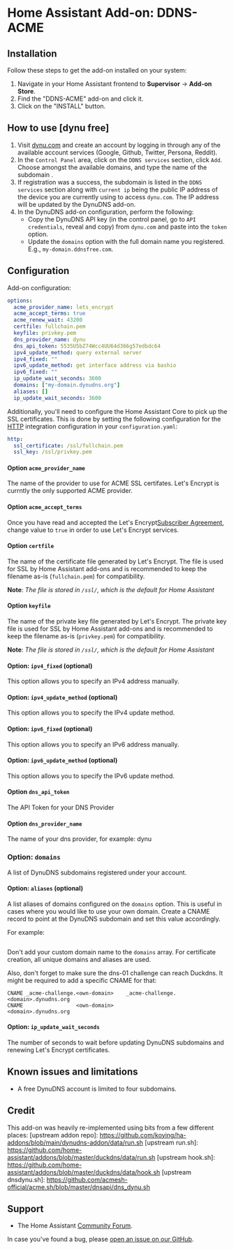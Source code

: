 # Home Assistant Add-on: DDNS-ACME

## Installation

Follow these steps to get the add-on installed on your system:

1. Navigate in your Home Assistant frontend to **Supervisor** -> **Add-on Store**.
2. Find the "DDNS-ACME" add-on and click it.
3. Click on the "INSTALL" button.

## How to use [dynu free]

1. Visit [dynu.com](https://www.dynu.com) and create an account by logging in through any of the available account services (Google, Github, Twitter, Persona, Reddit).
2. In the `Control Panel` area, click on the `DDNS services` section, click `Add`. Choose amongst the available domains, and type the name of the subdomain .
3. If registration was a success, the subdomain is listed in the `DDNS services` section along with `current ip` being the public IP address of the device you are currently using to access `dynu.com`. The IP address will be updated by the DynuDNS add-on.
4. In the DynuDNS add-on configuration, perform the following:
    - Copy the DynuDNS API key (in the control panel, go to `API credentials`, reveal and copy) from `dynu.com` and paste into the `token` option.
    - Update the `domains` option with the full domain name you registered. E.g., `my-domain.ddnsfree.com`.

## Configuration

Add-on configuration:

```yaml
options:
  acme_provider_name: lets_encrypt
  acme_accept_terms: true
  acme_renew_wait: 43200
  certfile: fullchain.pem
  keyfile: privkey.pem
  dns_provider_name: dynu
  dns_api_token: 5535U5bZ74Wcc4UU64d366g57edbdc64
  ipv4_update_method: query external server
  ipv4_fixed: ""
  ipv6_update_method: get interface address via bashio
  ipv6_fixed: ""
  ip_update_wait_seconds: 3600
  domains: ["my-domain.dynudns.org"]
  aliases: []
  ip_update_wait_seconds: 3600
```

Additionally, you'll need to configure the Home Assistant Core to pick up the SSL certificates. This is done by setting the following configuration for the [HTTP][HTTP] integration configuration in your `configuration.yaml`:

```yaml
http:
  ssl_certificate: /ssl/fullchain.pem
  ssl_key: /ssl/privkey.pem
```

#### Option `acme_provider_name`

The name of the provider to use for ACME SSL certifates. Let's Encrypt is currntly the only supported ACME provider.

#### Option `acme_accept_terms`

Once you have read and accepted the Let's Encrypt[Subscriber Agreement](https://letsencrypt.org/repository/), change value to `true` in order to use Let's Encrypt services.

#### Option `certfile`

The name of the certificate file generated by Let's Encrypt. The file is used for SSL by Home Assistant add-ons and is recommended to keep the filename as-is (`fullchain.pem`) for compatibility.

**Note**: _The file is stored in `/ssl/`, which is the default for Home Assistant_

#### Option `keyfile`

The name of the private key file generated by Let's Encrypt. The private key file is used for SSL by Home Assistant add-ons and is recommended to keep the filename as-is (`privkey.pem`) for compatibility.

**Note**: _The file is stored in `/ssl/`, which is the default for Home Assistant_

#### Option: `ipv4_fixed` (optional)

This option allows you to specify an IPv4 address manually.

#### Option: `ipv4_update_method` (optional)

This option allows you to specify the IPv4 update method.

#### Option: `ipv6_fixed` (optional)

This option allows you to specify an IPv6 address manually.

#### Option: `ipv6_update_method` (optional)

This option allows you to specify the IPv6 update method.

#### Option `dns_api_token`

The API Token for your DNS Provider

#### Option `dns_provider_name`

The name of your dns provider, for example: dynu

### Option: `domains`

A list of DynuDNS subdomains registered under your account.

#### Option: `aliases` (optional)

A list aliases of domains configured on the `domains` option.
This is useful in cases where you would like to use your own domain.
Create a CNAME record to point at the DynuDNS subdomain and set this value accordingly.

For example:

```yaml

```

Don't add your custom domain name to the `domains` array. For certificate creation, all unique domains and aliases are used.

Also, don't forget to make sure the dns-01 challenge can reach Duckdns. It might be required to add a specific CNAME for that:

```
CNAME _acme-challenge.<own-domain>    _acme-challenge.<domain>.dynudns.org
CNAME                 <own-domain>                    <domain>.dynudns.org
```

#### Option: `ip_update_wait_seconds`

The number of seconds to wait before updating DynuDNS subdomains and renewing Let's Encrypt certificates.

## Known issues and limitations

- A free DynuDNS account is limited to four subdomains.

## Credit

This add-on was heavily re-implemented using bits from a few different places:
[upstream addon repo]: https://github.com/koying/ha-addons/blob/main/dynudns-addon/data/run.sh
[upstream run.sh]: https://github.com/home-assistant/addons/blob/master/duckdns/data/run.sh
[upstream hook.sh]: https://github.com/home-assistant/addons/blob/master/duckdns/data/hook.sh
[upstream dnsdynu.sh]: https://github.com/acmesh-official/acme.sh/blob/master/dnsapi/dns_dynu.sh

## Support

- The Home Assistant [Community Forum][forum].

In case you've found a bug, please [open an issue on our GitHub][issue].

[forum]: https://community.home-assistant.io
[issue]: https://github.com/vittorio88/addon-ddns-acme/issues
[dynudns]: https://www.dynudns.org
[dynudns-faq]: https://www.dynu.com/FAQ/Dynamic-DNS-Service
[dynudns-api-docs]: https://www.dynu.com/Support/API
[HTTP]: https://www.home-assistant.io/integrations/http/
